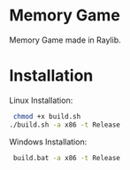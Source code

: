 
# Memory Game

Memory Game made in Raylib.

# Installation

Linux Installation:

```bash
 chmod +x build.sh
./build.sh -a x86 -t Release
```

Windows Installation:
```bash
 build.bat -a x86 -t Release
```

    